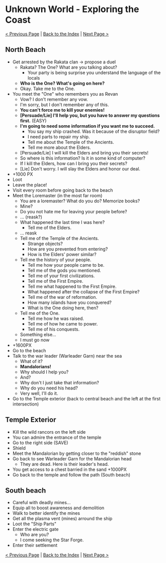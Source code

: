 # Unknown World - Exploring the Coast

[< Previous Page](090_UnknownWorld.md)
| [Back to the Index](../index.md)
| [Next Page >](092_UnknownWorld.md)


## North Beach

- Get arrested by the Rakata clan -> propose a duel
    - Rakata? The One? What are you talking about?
        - Your party is being surprise you understand the language of the locals
    - **Who is the One? What's going on here?**
    - Okay. Take me to the One.
- You meet the "One" who remembers you as Revan
    - Vow? I don't remember any vow.
    - I'm sorry, but I don't remember any of this.
    - **You can't force me to kill your enemies!**
    - **[Persuade/Lie] I'll help you, but you have to answer my questions first.** (EASY)
    - **I'm going to need some information if you want me to succeed.**
        - You say my ship crashed. Was it because of the disruptor field?
        - I need parts to repair my ship.
        - Tell me about the Temple of the Ancients.
        - Tell me more about the Elders.
    - [Persuade/Lie] I will kill the Elders and bring you their secrets!
    - So where is this information? Is it in some kind of computer?
    - If I kill the Elders, how can I bring you their secrets?
    - [Lie] Don't worry. I will slay the Elders and honor our deal.
- +1000 PX
- Loot
- Leave the place!
- Visit every room before going back to the beach
- Meet the Loremaster (in the most far room)
    - You are a loremaster? What do you do? Memorize books?
    - Mine?
    - Do you not hate me for leaving your people before?
    - ... (reask?)
    - What happened the last time I was here? 
        - Tell me of the Elders.
    - ... reask
    - Tell me of the Temple of the Ancients.
        - Strange objects?
        - How are you prevented from entering?
        - How is the Elders' power similar?
    - Tell me the history of your people.
        - Tell me how your people came to be.
        - Tell me of the gods you mentioned.
        - Tell me of your first civilizations.
        - Tell me of the First Empire.
        - Tell me what happened to the First Empire.
        - What happened after the collapse of the First Empire?
        - Tell me of the war of reformation.
        - How many islands have you conquered?
        - What is the One doing here, then?
    - Tell me of the One.
        - Tell me how he was raised.
        - Tell me of how he came to power.
        - Tell me of his conquests.
    - Something else...
    - I must go now
- +1600PX
- Go to the beach
- Talk to the war leader (Warleader Garn) near the sea
    - What of it?
    - **Mandalorians!**
    - Why should I help you?
    - And?
    - Why don't I just take that information?
    - Why do you need his head?
    - Very well, I'll do it.
- Go to the Temple exterior (back to central beach and the left at the first intersection)

## Temple Exterior

- Kill the wild rancors on the left side
- You can admire the entrance of the temple
- Go to the right side (SAVE)
- Shield
- Meet the Mandalorian by getting closer to the "reddish" stone
- Go back to see Warleader Garn for the Mandalorian head
    - They are dead. Here is their leader's head.
- You get access to a chest barried in the sand +1000PX
- Go back to the temple and follow the path (South beach)


## South beach

- Careful with deadly mines...
- Equip all to boost awareness and demolition
- Walk to better identify the mines
- Get all the plasma vent (mines) arround the ship
- Loot the "Ship Parts"
- Enter the electric gate
    - Who are you?
    - I come seeking the Star Forge.
- Enter their settlement

[< Previous Page](090_UnknownWorld.md)
| [Back to the Index](../index.md)
| [Next Page >](092_UnknownWorld.md)

